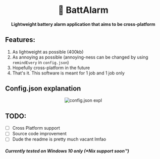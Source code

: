 <h1 align=center> 🔋 BattAlarm</h1>

<h4 align=center>Lightweight battery alarm application that aims to be cross-platform</h4>

## Features:
1) As lightweight as possible (400kb)
2) As annoying as possible (annoying-ness can be changed by using `remindEvery` in `config.json`)
3) Hopefully cross-platform in the future
4) That's it. This software is meant for 1 job and 1 job only

## Config.json explanation
<p align=center>
   <img src="https://user-images.githubusercontent.com/70959549/136572023-1e9a906e-5d8c-4eaf-925a-f09e5930f643.png" alt="config.json expl"/>
</p>

## TODO:
- [ ] Cross Platform support
- [ ] Source code improvement
- [ ] Dude the readme is pretty much vacant lmfao

##### Currently tested on Windows 10 only (*Nix support soon:tm:)
